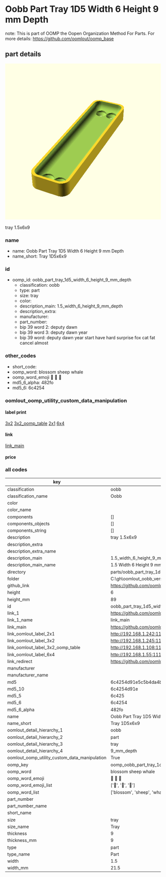 # Oobb Part Tray 1D5 Width 6 Height 9 mm Depth  

note: This is part of OOMP the Oopen Organization Method For Parts. For more details: https://github.com/oomlout/oomp_base

##  part details
  

[![](3dpr.png)](3dpr.png)

tray 1.5x6x9



### name
* name: Oobb Part Tray 1D5 Width 6 Height 9 mm Depth
* name_short: Tray 1D5x6x9 
### id
* oomp_id: oobb_part_tray_1d5_width_6_height_9_mm_depth
  * classification: oobb
  * type: part
  * size: tray
  * color: 
  * description_main: 1.5_width_6_height_9_mm_depth
  * description_extra: 
  * manufacturer: 
  * part_number: 
  * bip 39 word 2: deputy dawn
  * bip 39 word 3: deputy dawn year
  * bip 39 word: deputy dawn year start have hard surprise fox cat fat cancel almost

### other_codes
* short_code: 
* oomp_word: blossom sheep whale
* oomp_word_emoji :blossom: :sheep: :whale:
* md5_6_alpha: 482fo
* md5_6: 6c4254






### oomlout_oomp_utility_custom_data_manipulation
#### label print
[3x2](http://192.168.1.245:1112/?label=oomp%20482fo)
[3x2_oomp_table](http://192.168.1.108:1112/?label=oomp%20482fo)
[2x1](http://192.168.1.242:1112/?label=oomp%20482fo)
[6x4](http://192.168.1.55:1112/?label=oomp%20482fo)    

#### link

[link_main](https://github.com/oomlout/oomlout_oobb_version_4_generated_parts/tree/main/navigation_oomp/oobb/part/tray/1.5_width_6_height_9_mm_depth/part)                              

#### price







### all codes 
| key | value |  
| --- | --- |  
| classification | oobb |  
| classification_name | Oobb |  
| color |  |  
| color_name |  |  
| components | [] |  
| components_objects | [] |  
| components_string | [] |  
| description | tray 1.5x6x9 |  
| description_extra |  |  
| description_extra_name |  |  
| description_main | 1.5_width_6_height_9_mm_depth |  
| description_main_name | 1.5 Width 6 Height 9 mm Depth |  
| directory | parts/oobb_part_tray_1d5_width_6_height_9_mm_depth |  
| folder | C:\gh\oomlout_oobb_version_4_generated_parts\parts\oobb_part_tray_1d5_width_6_height_9_mm_depth |  
| github_link | https://github.com/oomlout/oomlout_oomp_part_src/tree/main/parts/oobb_part_tray_1d5_width_6_height_9_mm_depth |  
| height | 6 |  
| height_mm | 89 |  
| id | oobb_part_tray_1d5_width_6_height_9_mm_depth |  
| link_1 | https://github.com/oomlout/oomlout_oobb_version_4_generated_parts/tree/main/navigation_oomp/oobb/part/tray/1.5_width_6_height_9_mm_depth/part |  
| link_1_name | link_main |  
| link_main | https://github.com/oomlout/oomlout_oobb_version_4_generated_parts/tree/main/navigation_oomp/oobb/part/tray/1.5_width_6_height_9_mm_depth/part |  
| link_oomlout_label_2x1 | http://192.168.1.242:1112/?label=oomp%20482fo |  
| link_oomlout_label_3x2 | http://192.168.1.245:1112/?label=oomp%20482fo |  
| link_oomlout_label_3x2_oomp_table | http://192.168.1.108:1112/?label=oomp%20482fo |  
| link_oomlout_label_6x4 | http://192.168.1.55:1112/?label=oomp%20482fo |  
| link_redirect | https://github.com/oomlout/oomlout_oobb_version_4_generated_parts/tree/main/parts/oobb_tray_1d5_06_09 |  
| manufacturer |  |  
| manufacturer_name |  |  
| md5 | 6c4254d91e5c5b4da4b4dd4bfdcdf9da |  
| md5_10 | 6c4254d91e |  
| md5_5 | 6c425 |  
| md5_6 | 6c4254 |  
| md5_6_alpha | 482fo |  
| name | Oobb Part Tray 1D5 Width 6 Height 9 mm Depth |  
| name_short | Tray 1D5x6x9  |  
| oomlout_detail_hierarchy_1 | oobb |  
| oomlout_detail_hierarchy_2 | part |  
| oomlout_detail_hierarchy_3 | tray |  
| oomlout_detail_hierarchy_4 | 9_mm_depth |  
| oomlout_oomp_utility_custom_data_manipulation | True |  
| oomp_key | oomp_oobb_part_tray_1d5_width_6_height_9_mm_depth |  
| oomp_word | blossom sheep whale |  
| oomp_word_emoji | :blossom: :sheep: :whale: |  
| oomp_word_emoji_list | [':blossom:', ':sheep:', ':whale:'] |  
| oomp_word_list | ['blossom', 'sheep', 'whale'] |  
| part_number |  |  
| part_number_name |  |  
| short_name |  |  
| size | tray |  
| size_name | Tray |  
| thickness | 9 |  
| thickness_mm | 9 |  
| type | part |  
| type_name | Part |  
| width | 1.5 |  
| width_mm | 21.5 |  
